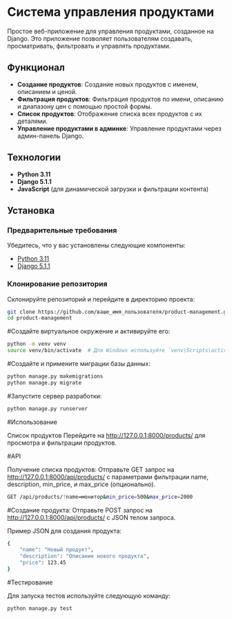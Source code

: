 # Система управления продуктами

Простое веб-приложение для управления продуктами, созданное на Django. Это приложение позволяет пользователям создавать, просматривать, фильтровать и управлять продуктами.

## Функционал

- **Создание продуктов**: Создание новых продуктов с именем, описанием и ценой.
- **Фильтрация продуктов**: Фильтрация продуктов по имени, описанию и диапазону цен с помощью простой формы.
- **Список продуктов**: Отображение списка всех продуктов с их деталями.
- **Управление продуктами в админке**: Управление продуктами через админ-панель Django.

## Технологии

- **Python 3.11**
- **Django 5.1.1**
- **JavaScript** (для динамической загрузки и фильтрации контента)

## Установка

### Предварительные требования

Убедитесь, что у вас установлены следующие компоненты:

- [Python 3.11](https://www.python.org/downloads/)
- [Django 5.1.1](https://docs.djangoproject.com/en/5.1/)

### Клонирование репозитория

Склонируйте репозиторий и перейдите в директорию проекта:

```bash
git clone https://github.com/ваше_имя_пользователя/product-management.git
cd product-management
```

#Создайте виртуальное окружение и активируйте его:
```bash
python -m venv venv
source venv/bin/activate  # Для Windows используйте `venv\Scripts\activate`
```
#Создайте и примените миграции базы данных:

```bash
python manage.py makemigrations
python manage.py migrate
```

#Запустите сервер разработки:

```bash
python manage.py runserver
```

#Использование

Список продуктов
Перейдите на http://127.0.0.1:8000/products/ для просмотра и фильтрации продуктов.

#API

Получение списка продуктов: Отправьте GET запрос на http://127.0.0.1:8000/api/products/ с параметрами фильтрации name, description, min_price, и max_price (опционально).

```bash
GET /api/products/?name=монитор&min_price=500&max_price=2000
```

#Создание продукта: Отправьте POST запрос на http://127.0.0.1:8000/api/products/ с JSON телом запроса.

Пример JSON для создания продукта:

```bash
{
    "name": "Новый продукт",
    "description": "Описание нового продукта",
    "price": 123.45
}
```

#Тестирование

Для запуска тестов используйте следующую команду:

```bash
python manage.py test
```
